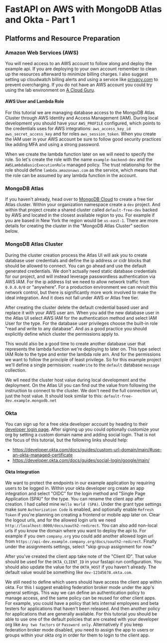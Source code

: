 # FastAPI on AWS with MongoDB Atlas and Okta - Part 1

## Platforms and Resource Preparation
### Amazon Web Services (AWS)
You will need access to an AWS account to follow along and deploy the example api. If you are deploying to your own account
remember to clean up the resources afterward to minimize billing charges. I also suggest setting up cloudwatch billing
alerts and using a service like [privacy.com](https://privacy.com) to prevent overcharging. If you do not have an AWS account
you could try using the lab environment on [A Cloud Guru](https://learn.acloud.guru/labs).

#### AWS User and Lambda Role
For this tutorial we are managing database access to the MongoDB Atlas Cluster through AWS Identity and Access Management
(IAM). During local development you should have your `AWS_PROFILE` configured, which points to the credentials uses for AWS
integrations: `aws_access_key_id` `aws_secret_access_key` and for roles `aws_session_token`. When you create the IAM user
in your AWS account be sure to follow good security practices like adding MFA and using a strong password.

When we create the lambda function later on we will need to specify the role. So let's create the role with the name
`example-backend-dev` and the `AWSLambdaBasicExecutionRole` managed policy. The trust relationship for the role should
define `lambda.amazonaws.com` as the service, which means that the role can be assumed by any lambda function in the account.

### MongoDB Atlas
If you haven't already, head over to [MongoDB Cloud](https://www.mongodb.com/cloud) to create a free tier Atlas cluster.
Within your organization namespace create a `dev` project. And within that project create a shared cluster called
`default-free-dev` backed by AWS and located in the closest available region to you. For example if you are based in
New York the region would be `us-east-1`. There are more details for creating the cluster in the "MongoDB Atlas Cluster"
section below.

### MongoDB Atlas Cluster
During the cluster creation process the Atlas UI will ask you to create database user credentials and define the ip address
or cidr blocks that should be allowed to connect. You can go ahead and use the default generated credentials. We don't
actually need static database credentials for our project, and will instead leverage passwordless authentication via AWS IAM.
For the ip address list we need to allow network traffic from `0.0.0.0/0` or "anywhere". For a production environment we can
revisit this network control, but there is significantly more work involved to make the ideal integration. And it does not
fall under AWS or Atlas free tier.

After creating the cluster delete the default credential based user and replace it with your AWS user arn. When you
add the new database user in the Atlas UI select AWS IAM for the authentication method and select IAM User for the type.
For the database user privileges choose the built-in role "read and write to any database". And as a good practice you
should explicitly define which cluster the permissions apply to.

This would also be a good time to create another database user that represents the lambda function we're deploying to later on.
This type select IAM Role to the type and enter the lambda role arn. And for the permissions we want to follow the principle
of least privilege. So for this example project we'll define a single permission: `readWrite` to the `default` database
`message` collection.

We wll need the cluster host value during local development and the deployment. On the Atlas UI you can find out the value
from following the instruction to connect to the cluster. We don't need the full connection url, just the host value. It
should look similar to this: `default-free-dev.example.mongodb.net`

### Okta
You can sign up for a free okta developer account by heading to their [developer login page](https://developer.okta.com/login).
After signing up you could optionally customize your org by setting a custom domain name and adding social login. That is
not the focus of this tutorial, but the following links should help:

- https://developer.okta.com/docs/guides/custom-url-domain/main/#use-an-okta-managed-certificate
- https://developer.okta.com/docs/guides/social-login/google/main/

#### Okta Integration
We want to protect the endpoints in our example application by requiring users to be logged in. Within your okta developer
org create an app integration and select "OIDC" for the login method and "Single Page Application (SPA)" for the type.
You can rename the client app after creation. I had called mine `Hello World (SPA)`. Under the grant type settings make sure
`Authorization Code` is enabled, and optionally enable `Refresh Token` if you're planning on creating a frontend or mobile
app later on. Clear the logout urls, and for the allowed login urls we need `http://localhost:8000/docs/oauth2-redirect`.
You can also add non-local urls if you know the domain where you want to deploy the api to. For example if you own `company.org`
you could add another allowed login url from `https://api-dev.example.company.org/docs/oauth2-redirect`. Finally under the
assignments settings, select "skip group assignment for now."

After you've created the client app take note of the "Client ID". That value should be used for the `OKTA_CLIENT_ID` in your
fastapi run configuration. You should also update the value for the `OKTA_HOST` if you haven't already. The default value
would be something like `dev-12345678.okta.com`.

We still need to define which users should have access the client app within okta. For this I suggest enabling federation
broker mode under the app's general settings. This way we can define an authentication policy to manage access, and the
same policy can be reused for other client apps. For example, you could have a policy that lets internal employees and beta
testers for applications that haven't been released. And then another policy for applications that are generally available.
For this tutorial you should be able to use one of the default policies that are created with your developer org like
`Any two factors` or `Password only`. Alternatively if you keep federation broker mode disabled, you need to assign the app
to users or groups within your okta org in order for them to login to the client app.
